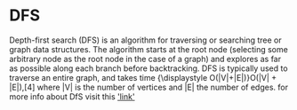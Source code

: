 # DFS 
Depth-first search (DFS) is an algorithm for traversing or searching tree or graph data structures. The algorithm starts at the root node (selecting some arbitrary node as the root node in the case of a graph) and explores as far as possible along each branch before backtracking.
DFS is typically used to traverse an entire graph, and takes time {\displaystyle O(|V|+|E|)}O(|V| + |E|),[4] where |V| is the number of vertices and |E| the number of edges.
for more info about DfS visit this ['link'](https://en.wikipedia.org/wiki/Depth-first_search)
